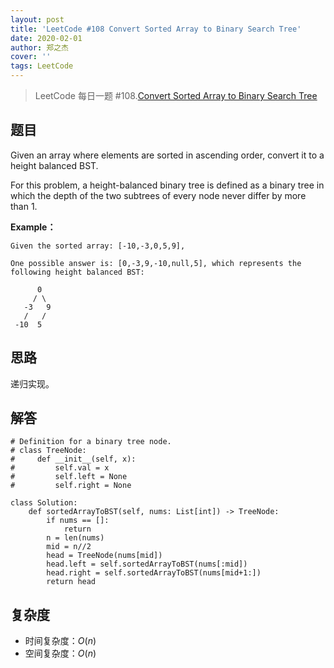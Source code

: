 ```yaml
---
layout: post
title: 'LeetCode #108 Convert Sorted Array to Binary Search Tree'
date: 2020-02-01
author: 郑之杰
cover: ''
tags: LeetCode
---
```


> LeetCode 每日一题 #108.[Convert Sorted Array to Binary Search Tree](https://leetcode-cn.com/problems/convert-sorted-array-to-binary-search-tree/)

## 题目
Given an array where elements are sorted in ascending order, convert it to a height balanced BST.

For this problem, a height-balanced binary tree is defined as a binary tree in which the depth of the two subtrees of every node never differ by more than 1.


**Example：**
```
Given the sorted array: [-10,-3,0,5,9],

One possible answer is: [0,-3,9,-10,null,5], which represents the following height balanced BST:

      0
     / \
   -3   9
   /   /
 -10  5
```


## 思路
递归实现。

## 解答
```
# Definition for a binary tree node.
# class TreeNode:
#     def __init__(self, x):
#         self.val = x
#         self.left = None
#         self.right = None

class Solution:
    def sortedArrayToBST(self, nums: List[int]) -> TreeNode:
        if nums == []:
            return
        n = len(nums)
        mid = n//2
        head = TreeNode(nums[mid])
        head.left = self.sortedArrayToBST(nums[:mid])
        head.right = self.sortedArrayToBST(nums[mid+1:])
        return head
```

## 复杂度
- 时间复杂度：$O(n)$
- 空间复杂度：$O(n)$
